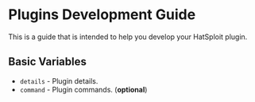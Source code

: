 # Plugins Development Guide

This is a guide that is intended to help you develop your HatSploit plugin.

## Basic Variables

* `details` - Plugin details.
* `command` - Plugin commands. (**optional**)
